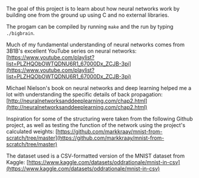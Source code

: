 The goal of this project is to learn about how neural networks work by building one from the ground up using C and no external libraries. 

The progam can be compiled by running `make` and the run by typing `./bigbrain`. 

Much of my fundamental understanding of neural networks comes from 3B1B's excellent YouTube series on neural networks: 
[https://www.youtube.com/playlist?list=PLZHQObOWTQDNU6R1_67000Dx_ZCJB-3pi](https://www.youtube.com/playlist?list=PLZHQObOWTQDNU6R1_67000Dx_ZCJB-3pi)

Michael Nielson's book on neural networks and deep learning helped me a lot with understanding the specific details of back propagation: 
[http://neuralnetworksanddeeplearning.com/chap2.html](http://neuralnetworksanddeeplearning.com/chap2.html)

Inspiration for some of the structuring were taken from the following Github project, as well as testing the function of the network using the project's calculated weights:
[https://github.com/markkraay/mnist-from-scratch/tree/master](https://github.com/markkraay/mnist-from-scratch/tree/master)

The dataset used is a CSV-formatted version of the MNIST dataset from Kaggle: 
[https://www.kaggle.com/datasets/oddrationale/mnist-in-csv](https://www.kaggle.com/datasets/oddrationale/mnist-in-csv)
